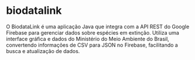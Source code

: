 # biodatalink
O BiodataLink é uma aplicação Java que integra com a API REST do Google Firebase para gerenciar dados sobre espécies em extinção. Utiliza uma interface gráfica e dados do Ministério do Meio Ambiente do Brasil, convertendo informações de CSV para JSON no Firebase, facilitando a busca e atualização de dados.
